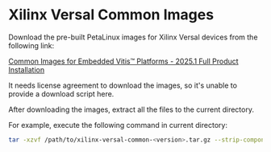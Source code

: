 # Xilinx Versal Common Images

Download the pre-built PetaLinux images for Xilinx Versal devices from the following link:

[Common Images for Embedded Vitis™ Platforms - 2025.1  Full Product Installation](https://www.xilinx.com/support/download/index.html/content/xilinx/en/downloadNav/embedded-design-tools.html)

It needs license agreement to download the images, so it's unable to provide a download script here.

After downloading the images, extract all the files to the current directory.

For example, execute the following command in current directory:
```bash
tar -xzvf /path/to/xilinx-versal-common-<version>.tar.gz --strip-components=1 -C .
```